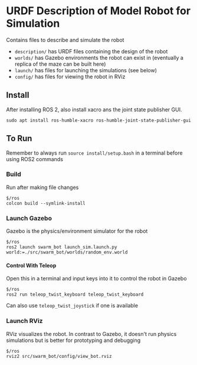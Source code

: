 # URDF Description of Model Robot for Simulation

Contains files to describe and simulate the robot

- `description/` has URDF files containing the design of the robot
- `worlds/` has Gazebo environments the robot can exist in (eventually a replica of the maze can be built here)
- `launch/` has files for launching the simulations (see below)
- `config/` has files for viewing the robot in RViz

## Install

After installing ROS 2, also install xacro ans the joint state publisher GUI.

```
sudo apt install ros-humble-xacro ros-humble-joint-state-publisher-gui
```

## To Run

Remember to always run `source install/setup.bash` in a terminal before using ROS2 commands

### Build
Run after making file changes

```
$/ros
colcon build --symlink-install
```

### Launch Gazebo
Gazebo is the physics/environment simulator for the robot

```
$/ros
ros2 launch swarm_bot launch_sim.launch.py world:=./src/swarm_bot/worlds/random_env.world
```

#### Control With Teleop
Open this in a terminal and input keys into it to control the robot in Gazebo

```
$/ros
ros2 run teleop_twist_keyboard teleop_twist_keyboard
```

Can also use `teleop_twist_joystick` if one is available

### Launch RViz
RViz visualizes the robot. In contrast to Gazebo, it doesn't run physics simulations but is better for prototyping and debugging

```
$/ros
rviz2 src/swarm_bot/config/view_bot.rviz                    
```

